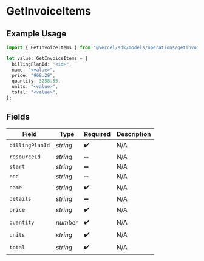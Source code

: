 # GetInvoiceItems

## Example Usage

```typescript
import { GetInvoiceItems } from "@vercel/sdk/models/operations/getinvoice.js";

let value: GetInvoiceItems = {
  billingPlanId: "<id>",
  name: "<value>",
  price: "968.29",
  quantity: 3258.55,
  units: "<value>",
  total: "<value>",
};
```

## Fields

| Field              | Type               | Required           | Description        |
| ------------------ | ------------------ | ------------------ | ------------------ |
| `billingPlanId`    | *string*           | :heavy_check_mark: | N/A                |
| `resourceId`       | *string*           | :heavy_minus_sign: | N/A                |
| `start`            | *string*           | :heavy_minus_sign: | N/A                |
| `end`              | *string*           | :heavy_minus_sign: | N/A                |
| `name`             | *string*           | :heavy_check_mark: | N/A                |
| `details`          | *string*           | :heavy_minus_sign: | N/A                |
| `price`            | *string*           | :heavy_check_mark: | N/A                |
| `quantity`         | *number*           | :heavy_check_mark: | N/A                |
| `units`            | *string*           | :heavy_check_mark: | N/A                |
| `total`            | *string*           | :heavy_check_mark: | N/A                |